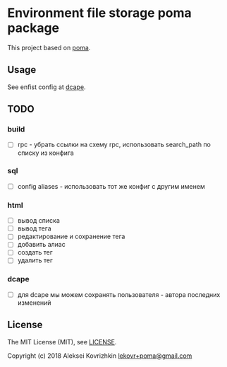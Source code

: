 # Environment file storage poma package

This project based on [poma](https://github.com/pomasql/poma).

## Usage

See enfist config at [dcape](https://github.com/dopos/dcape/tree/master/apps/enfist).

## TODO

### build

* [ ] rpc - убрать ссылки на схему rpc, использовать search_path по списку из конфига

### sql

* [ ] config aliases - использовать тот же конфиг с другим именем

### html

* [ ] вывод списка
* [ ] вывод тега
* [ ] редактирование и сохранение тега
* [ ] добавить алиас
* [ ] создать тег
* [ ] удалить тег

### dcape

* [ ] для dcape мы можем сохранять пользователя - автора последних изменений

## License

The MIT License (MIT), see [LICENSE](LICENSE).

Copyright (c) 2018 Aleksei Kovrizhkin <lekovr+poma@gmail.com>
